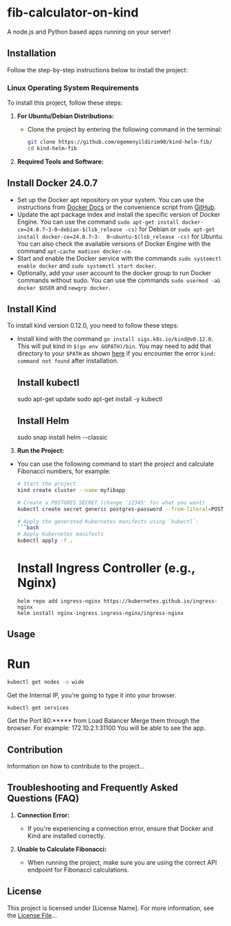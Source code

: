 # fib-calculator-on-kind

A node.js and Python based apps running on your server!

## Installation

Follow the step-by-step instructions below to install the project:

### Linux Operating System Requirements

To install this project, follow these steps:

1. **For Ubuntu/Debian Distributions:**
   - Clone the project by entering the following command in the terminal:
     ```bash
     git clone https://github.com/egemenyildirim90/kind-helm-fib/
     cd kind-helm-fib
     ```

2. **Required Tools and Software:**
   
  ## Install Docker 24.0.7
 - Set up the Docker apt repository on your system. You can use the instructions from [Docker Docs](^1^) or the convenience script from [GitHub](^5^).
 - Update the apt package index and install the specific version of Docker Engine. You can use the command `sudo apt-get install docker-ce=24.0.7~3-0~debian-$(lsb_release -cs)` for Debian or `sudo apt-get install docker-ce=24.0.7~3- 
 0~ubuntu-$(lsb_release -cs)` for Ubuntu. You can also check the available versions of Docker Engine with the command `apt-cache madison docker-ce`.
 - Start and enable the Docker service with the commands `sudo systemctl enable docker` and `sudo systemctl start docker`.
 - Optionally, add your user account to the docker group to run Docker commands without sudo. You can use the commands `sudo usermod -aG docker $USER` and `newgrp docker`.

  ## Install Kind
  To install kind version 0.12.0, you need to follow these steps:

- Install kind with the command `go install sigs.k8s.io/kind@v0.12.0`. This will put kind in `$(go env GOPATH)/bin`. You may need to add that directory to your `$PATH` as shown [here](^3^) if you encounter the error `kind: command not found` after installation.
  
  ## Install kubectl
  sudo apt-get update
  sudo apt-get install -y kubectl

  ## Install Helm
  sudo snap install helm --classic

3. **Run the Project:**
- You can use the following command to start the project and calculate Fibonacci numbers, for example:
  ```bash
  # Start the project
  kind create cluster --name myfibapp
  
  # Create a POSTGRES SECRET (change '12345' for what you want)
  kubectl create secret generic postgres-password --from-literal=POSTGRES_PASSWORD=12345
  
  # Apply the generated Kubernetes manifests using `kubectl`:
  ```bash
  # Apply Kubernetes manifests
  kubectl apply -f .
  ```
  # Install Ingress Controller (e.g., Nginx)
  ```
  helm repo add ingress-nginx https://kubernetes.github.io/ingress-nginx
  helm install nginx-ingress ingress-nginx/ingress-nginx
  ```

## Usage
# Run
```bash
kubectl get nodes -o wide
```
Get the Internal IP, you're going to type it into your browser. 
```
kubectl get services
```
Get the Port 80:***** from Load Balancer
Merge them through the browser. For example: 172.10.2.1:31100
You will be able to see the app.

## Contribution

Information on how to contribute to the project...

## Troubleshooting and Frequently Asked Questions (FAQ)

1. **Connection Error:**
   - If you're experiencing a connection error, ensure that Docker and Kind are installed correctly.

2. **Unable to Calculate Fibonacci:**
   - When running the project, make sure you are using the correct API endpoint for Fibonacci calculations.

## License

This project is licensed under [License Name]. For more information, see the [License File](LICENSE)...
